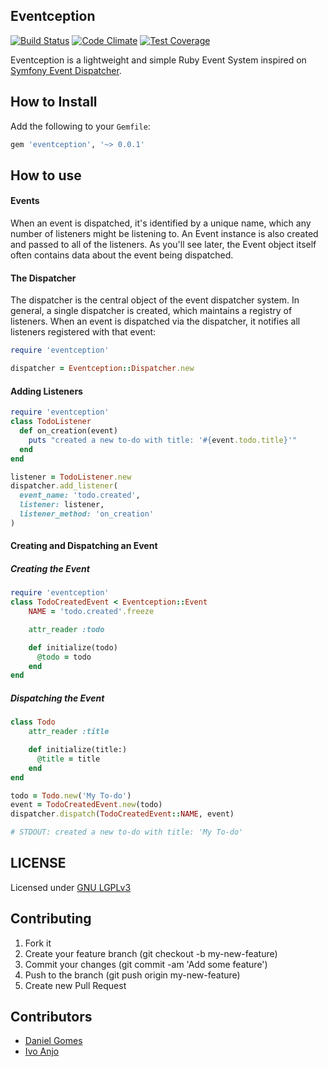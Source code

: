## Eventception

[![Build Status](https://travis-ci.org/dcsg/eventception.svg?branch=master)](https://travis-ci.org/dcsg/eventception) [![Code Climate](https://codeclimate.com/github/dcsg/eventception/badges/gpa.svg)](https://codeclimate.com/github/dcsg/eventception) [![Test Coverage](https://codeclimate.com/github/dcsg/eventception/badges/coverage.svg)](https://codeclimate.com/github/dcsg/eventception/coverage)

Eventception is a lightweight and simple Ruby Event System inspired on [Symfony Event Dispatcher](https://symfony.com/doc/current/components/event_dispatcher.html).

## How to Install

Add the following to your `Gemfile`:
```ruby
gem 'eventception', '~> 0.0.1'
```

## How to use

#### Events
When an event is dispatched, it's identified by a unique name, which any number of listeners might be listening to. An Event instance is also created and passed to all of the listeners. As you'll see later, the Event object itself often contains data about the event being dispatched.

#### The Dispatcher
The dispatcher is the central object of the event dispatcher system.
In general, a single dispatcher is created, which maintains a registry of listeners.
When an event is dispatched via the dispatcher, it notifies all listeners registered with that event:

```ruby
require 'eventception'

dispatcher = Eventception::Dispatcher.new
```

#### Adding Listeners

```ruby
require 'eventception'
class TodoListener
  def on_creation(event)
    puts "created a new to-do with title: '#{event.todo.title}'"
  end
end

listener = TodoListener.new
dispatcher.add_listener(
  event_name: 'todo.created',
  listener: listener,
  listener_method: 'on_creation'
)
```

#### Creating and Dispatching an Event

##### Creating the Event
```ruby
require 'eventception'
class TodoCreatedEvent < Eventception::Event
    NAME = 'todo.created'.freeze

    attr_reader :todo

    def initialize(todo)
      @todo = todo
    end
end
```

##### Dispatching the Event
```ruby
class Todo
    attr_reader :title

    def initialize(title:)
      @title = title
    end
end

todo = Todo.new('My To-do')
event = TodoCreatedEvent.new(todo)
dispatcher.dispatch(TodoCreatedEvent::NAME, event)

# STDOUT: created a new to-do with title: 'My To-do'
```

## LICENSE

Licensed under [GNU LGPLv3](https://github.com/dcsg/eventception/blob/master/LICENSE)

## Contributing

1. Fork it
2. Create your feature branch (git checkout -b my-new-feature)
3. Commit your changes (git commit -am 'Add some feature')
4. Push to the branch (git push origin my-new-feature)
5. Create new Pull Request

## Contributors

 * [Daniel Gomes](https://github.com/dcsg)
 * [Ivo Anjo](https://github.com/ivoanjo)
